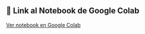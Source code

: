 ## 🔗 Link al Notebook de Google Colab

[Ver notebook en Google Colab](https://colab.research.google.com/drive/1yTbEXZYwp8sirKBFjj4Bz796BfujwTKA#scrollTo=kptM0L8fzODn)
